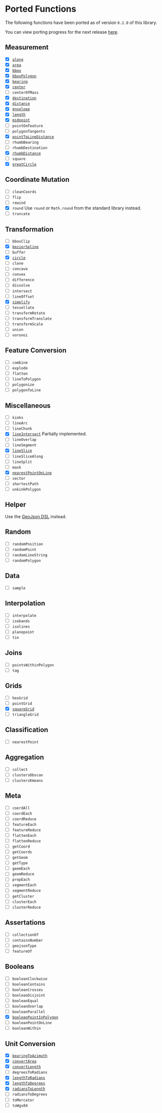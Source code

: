 # Ported Functions

The following functions have been ported as of version `0.2.0` of this library.

You can view porting progress for the next release [here](https://github.com/maplibre/spatial-k/milestone/1).

## Measurement

- [x] [`along`](../api/turf/org.maplibre.spatialk.turf/along.html)
- [x] [`area`](../api/turf/org.maplibre.spatialk.turf/area.html)
- [x] [`bbox`](../api/turf/org.maplibre.spatialk.turf/bbox.html)
- [x] [`bboxPolygon`](../api/turf/org.maplibre.spatialk.turf/bbox-polygon.html)
- [x] [`bearing`](../api/turf/org.maplibre.spatialk.turf/bearing.html)
- [x] [`center`](../api/turf/org.maplibre.spatialk.turf/center.html)
- [ ] `centerOfMass`
- [x] [`destination`](../api/turf/org.maplibre.spatialk.turf/destination.html)
- [x] [`distance`](../api/turf/org.maplibre.spatialk.turf/distance.html)
- [x] [`envelope`](../api/turf/org.maplibre.spatialk.turf/envelope.html)
- [x] [`length`](../api/turf/org.maplibre.spatialk.turf/length.html)
- [x] [`midpoint`](../api/turf/org.maplibre.spatialk.turf/midpoint.html)
- [ ] `pointOnFeature`
- [ ] `polygonTangents`
- [x] [`pointToLineDistance`](../api/turf/org.maplibre.spatialk.turf/point-to-line-distance.html)
- [ ] `rhumbBearing`
- [ ] `rhumbDestination`
- [x] [`rhumbDistance`](../api/turf/org.maplibre.spatialk.turf/rhumb-distance.html)
- [ ] `square`
- [x] [`greatCircle`](../api/turf/org.maplibre.spatialk.turf/great-circle.html)

## Coordinate Mutation

- [ ] `cleanCoords`
- [ ] `flip`
- [ ] `rewind`
- [x] `round`
      Use `round` or `Math.round` from the standard library instead.
- [ ] `truncate`

## Transformation

- [ ] `bboxClip`
- [x] [`bezierSpline`](../api/turf/org.maplibre.spatialk.turf/bezier-spline.html)
- [ ] `buffer`
- [x] [`circle`](../api/turf/org.maplibre.spatialk.turf/circle.html)
- [ ] `clone`
- [ ] `concave`
- [ ] `convex`
- [ ] `difference`
- [ ] `dissolve`
- [ ] `intersect`
- [ ] `lineOffset`
- [x] [`simplify`](../api/turf/org.maplibre.spatialk.turf/simplify.html)
- [ ] `tessellate`
- [ ] `transformRotate`
- [ ] `transformTranslate`
- [ ] `transformScale`
- [ ] `union`
- [ ] `voronoi`

## Feature Conversion

- [ ] `combine`
- [ ] `explode`
- [ ] `flatten`
- [ ] `lineToPolygon`
- [ ] `polygonize`
- [ ] `polygonToLine`

## Miscellaneous

- [ ] `kinks`
- [ ] `lineArc`
- [ ] `lineChunk`
- [x] [`lineIntersect`](../api/turf/org.maplibre.spatialk.turf/line-intersect.html)
      Partially implemented.
- [ ] `lineOverlap`
- [ ] `lineSegment`
- [x] [`lineSlice`](../api/turf/org.maplibre.spatialk.turf/line-slice.html)
- [ ] `lineSliceAlong`
- [ ] `lineSplit`
- [ ] `mask`
- [x] [`nearestPointOnLine`](../api/turf/org.maplibre.spatialk.turf/nearest-point-on-line.html)
- [ ] `sector`
- [ ] `shortestPath`
- [ ] `unkinkPolygon`

## Helper

Use the [GeoJson DSL](../geojson/#geojson-dsl) instead.

## Random

- [ ] `randomPosition`
- [ ] `randomPoint`
- [ ] `randomLineString`
- [ ] `randomPolygon`

## Data

- [ ] `sample`

## Interpolation

- [ ] `interpolate`
- [ ] `isobands`
- [ ] `isolines`
- [ ] `planepoint`
- [ ] `tin`

## Joins

- [ ] `pointsWithinPolygon`
- [ ] `tag`

## Grids

- [ ] `hexGrid`
- [ ] `pointGrid`
- [x] [`squareGrid`](../api/turf/org.maplibre.spatialk.turf/squareGrid.html)
- [ ] `triangleGrid`

## Classification

- [ ] `nearestPoint`

## Aggregation

- [ ] `collect`
- [ ] `clustersDbscan`
- [ ] `clustersKmeans`

## Meta

- [ ] `coordAll`
- [ ] `coordEach`
- [ ] `coordReduce`
- [ ] `featureEach`
- [ ] `featureReduce`
- [ ] `flattenEach`
- [ ] `flattenReduce`
- [ ] `getCoord`
- [ ] `getCoords`
- [ ] `getGeom`
- [ ] `getType`
- [ ] `geomEach`
- [ ] `geomReduce`
- [ ] `propEach`
- [ ] `segmentEach`
- [ ] `segmentReduce`
- [ ] `getCluster`
- [ ] `clusterEach`
- [ ] `clusterReduce`

## Assertations

- [ ] `collectionOf`
- [ ] `containsNumber`
- [ ] `geojsonType`
- [ ] `featureOf`

## Booleans

- [ ] `booleanClockwise`
- [ ] `booleanContains`
- [ ] `booleanCrosses`
- [ ] `booleanDisjoint`
- [ ] `booleanEqual`
- [ ] `booleanOverlap`
- [ ] `booleanParallel`
- [x] [`booleanPointInPolygon`](../api/turf/org.maplibre.spatialk.turf/boolean-point-in-polygon.html)
- [ ] `booleanPointOnLine`
- [ ] `booleanWithin`

## Unit Conversion

- [x] [`bearingToAzimuth`](../api/turf/org.maplibre.spatialk.turf/bearing-to-azimuth.html)
- [x] [`convertArea`](../api/turf/org.maplibre.spatialk.turf/convert-area.html)
- [x] [`convertLength`](../api/turf/org.maplibre.spatialk.turf/convert-length.html)
- [ ] `degreesToRadians`
- [x] [`lengthToRadians`](../api/turf/org.maplibre.spatialk.turf/length-to-radians.html)
- [x] [`lengthToDegrees`](../api/turf/org.maplibre.spatialk.turf/length-to-degrees.html)
- [x] [`radiansToLength`](../api/turf/org.maplibre.spatialk.turf/radians-to-length.html)
- [ ] `radiansToDegrees`
- [ ] `toMercator`
- [ ] `toWgs84`
